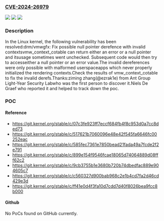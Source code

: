 ### [CVE-2024-26979](https://cve.mitre.org/cgi-bin/cvename.cgi?name=CVE-2024-26979)
![](https://img.shields.io/static/v1?label=Product&message=Linux&color=blue)
![](https://img.shields.io/static/v1?label=Version&message=9c079b8ce8bf%3C%20c560327d900b%20&color=brighgreen)
![](https://img.shields.io/static/v1?label=Vulnerability&message=n%2Fa&color=brighgreen)

### Description

In the Linux kernel, the following vulnerability has been resolved:drm/vmwgfx: Fix possible null pointer derefence with invalid contextsvmw_context_cotable can return either an error or a null pointer and itsusage sometimes went unchecked. Subsequent code would then try to accesseither a null pointer or an error value.The invalid dereferences were only possible with malformed userspaceapps which never properly initialized the rendering contexts.Check the results of vmw_context_cotable to fix the invalid derefs.Thanks:ziming zhang(@ezrak1e) from Ant Group Light-Year Security Labwho was the first person to discover it.Niels De Graef who reported it and helped to track down the poc.

### POC

#### Reference
- https://git.kernel.org/stable/c/07c3fe923ff7eccf684fb4f8c953d0a7cc8ded73
- https://git.kernel.org/stable/c/517621b7060096e48e42f545fa6646fc00252eac
- https://git.kernel.org/stable/c/585fec7361e7850bead21fada49a7fcde2f2e791
- https://git.kernel.org/stable/c/899e154f9546fcae18065d74064889d08fff62c2
- https://git.kernel.org/stable/c/9cb3755b1e3680b720b74dbedfac889e904605c7
- https://git.kernel.org/stable/c/c560327d900bab968c2e1b4cd7fa2d46cd429e3d
- https://git.kernel.org/stable/c/ff41e0d4f3fa10d7cdd7d40f8026bea9fcc8b000

#### Github
No PoCs found on GitHub currently.

